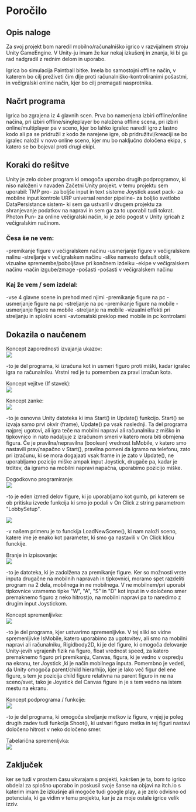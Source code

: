 # Poročilo
## Opis naloge

Za svoj projekt bom naredil mobilno/računalniško igrico v razvijalnem stroju Unity GameEngine. V Unity-ju imam že kar nekaj izkušenj in znanja, ki bi ga rad nadgradil z rednim delom in uporabo.

Igrica bo simulacija Paintball bitke. Imela bo samostojni offline način, v katerem bo cilj preživeti čim dlje proti računalniško-kontroliranimi pošastmi, in večigralski online način, kjer bo cilj premagati nasprotnika.

## Načrt programa

Igrica bo zgrajena iz 4 glavnih scen. Prva bo namenjena izbiri offline/online načina, pri izbiri offline/singleplayer bo naložena offline scena, pri izbiri online/multiplayer pa v sceno, kjer bo lahko igralec naredil igro z lastno kodo ali pa se pridružil z kodo že narejene igre, ob pridružitvi/kreaciji se bo igralec naložil v novo online sceno, kjer mu bo naključno določena ekipa, s katero se bo bojeval proti drugi ekipi.

## Koraki do rešitve
Unity je zelo dober program ki omogoča uporabo drugih podprogramov, ki niso naloženi v navaden Začetni Unity projekt. v temu projektu sem uporabil:
TMP pro- za boljše input in text sisteme
Joystick asset pack- za mobilne input kontrole
URP universal render pipeline- za boljšo svetlobo
DataPersistance sistem- ki sem ga ustvaril v drugem projektu za shranjevanje podatkov na napravi in sem ga za to uporabil tudi tokrat.
Photon Pun- za online večigralski način, ki je zelo pogost v Unity igricah z večigralskim načinom.

### Česa še ne vem:
-premikanje figure v večigralskem načinu
-usmerjanje figure v večigralskem nalinu
-streljanje v večigralskem načinu
-slike namesto default oblik, vizualne spremembe/poboljšave pri končnem izdelku
-ekipe v večigralskem načinu
-način izgube/zmage
-pošasti
-pošasti v večigralskem načinu


### Kaj že vem / sem izdelal:
-vse 4 glavne scene in prehod med njimi
-premikanje figure na pc
-usmerjanje figure na pc
-streljanje na pc
-premikanje figure na mobile
-usmerjanje figure na mobile
-streljanje na mobile
-vizualni effekti pri streljanju in splošni sceni
-avtomatski preklop med mobile in pc kontrolami

## Dokazila o naučenem

Koncept zaporednosti izvajanja ukazov: <br>
![](Slike%20v%20PNG/zaporedjedogodkov.png)

  -to je del programa, ki izračuna kot in usmeri figuro proti miški, kadar igralec igra na računalniku.
   Vrstni red je tu pomemben za pravi izračun kota.

Koncept vejitve (If stavek): <br>
![](Slike%20v%20PNG/vejedogodkov.png)

Koncept zanke: <br>
![](Slike%20v%20PNG/.png)

  -to je osnovna Unity datoteka ki ima Start() in Update() funkcijo. Start() se izvaja samo prvi okvir (frame), Update() pa vsak naslednji. Ta del programa najprej ugotovi, ali igra teče na mobilni napravi ali računalniku z miško in tipkovnico in nato nadaljuje z izračunom smeri v katero mora biti obrnjena figura. Če je pravilna/nepravilna (boolean) vrednost IsMobile, v katero smo nastavili prav/napačno v Start(), pravilna pomeni da igramo na telefonu, zato pri izračunu, ki se mora dogajaati vsak frame in je zato v Update(), ne uporabljamo pozicijo miške ampak input Joystick, drugače pa, kadar je trditev, da igramo na mobilni napravi napačna, uporabimo pozicijo miške.

Dogodkovno programiranje: <br>
![](Slike%20v%20PNG/interaktivnigumbi.png)

  -to je eden izmed delov figure, ki jo uporabljamo kot gumb, pri katerem se ob pritisku izvede funkcija ki smo jo podali v On Click z string parametrom "LobbySetup".

![](Slike%20v%20PNG/buttonclickevent.png)

  -v našem primeru je to funckija LoadNewScene(), ki nam naloži sceno, katere ime je enako kot parameter, ki smo ga nastavili v On Click klicu funckije.

Branje in izpisovanje: <br>
![](Slike%20v%20PNG/inputdogodki.png)

  -to je datoteka, ki je zadolžena za premikanje figure. Ker so možnosti vrste inputa drugačne na mobilnih napravah in tipkovnici, moramo spet razdeliti program na 2 dela, mobilnega in ne mobilnega. V ne mobilnem/pri uporabi tipkovnice vzamemo tipke "W", "A", "S" in "D" kot input in v določeno smer premaknemo figuro z neko hitrostjo, na mobilni napravi pa to naredimo z drugim input Joystickom.

Koncept spremenljivke: <br>
![](Slike%20v%20PNG/spremenljivke.png)

  -to je del programa, kjer ustvarimo spremenljivke. V tej sliki so vidne spremenljivke IsMobile, katero uporabimo za ugotovitev, ali smo na mobilni napravi ali računalniku, Rigidbody2D, ki je del figure, ki omogoča delovanje Unity-jevih vgrajenih fizik na figuro, float vrednost speed, za katero premaknemo figuro pri premikanju, Canvas, figura, ki je vedno v ospredju na ekranu, ter Joystick ,ki je način mobilnega inputa. Pomembno je vedeti, da Unity omogoča parent/child hierarhijo, kjer je lako več figur del ene figure, s tem je pozicija child figure relativna na parent figuro in ne na sceno/svet, tako je Joystick del Canvas figure in je s tem vedno na istem mestu na ekranu.

Koncept podprograma / funkcije: <br>
![](Slike%20v%20PNG/funkcija.png)

  -to je del programa, ki omogoča streljanje metkov iz figure, v njej je poleg drugih zadev tudi funkcija Shoot(), ki ustvari figuro metka in tej figuri nastavi določeno hitrost v neko določeno smer.

Tabelarična spremenljvka: <br>
![](Slike%20v%20PNG/.png)

## Zaključek

ker se tudi v prostem času ukvrajam s projekti, kakršen je ta, bom to igrico obdelal za splošno uporabo in poskusil svoje šanse na objavi na itch.io s katerim imam že izkušnje ali mogoče tudi google play, a je zelo odvisno od potenciala, ki ga vidim v temu projektu, kar je za moje ostale igrice velik izziv.
